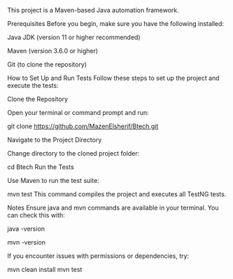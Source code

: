 This project is a Maven-based Java automation framework.

Prerequisites
Before you begin, make sure you have the following installed:

Java JDK (version 11 or higher recommended)

Maven (version 3.6.0 or higher)

Git (to clone the repository)

How to Set Up and Run Tests
Follow these steps to set up the project and execute the tests:

Clone the Repository

Open your terminal or command prompt and run:

git clone https://github.com/MazenElsherif/Btech.git

Navigate to the Project Directory

Change directory to the cloned project folder:

cd Btech
Run the Tests

Use Maven to run the test suite:

mvn test
This command compiles the project and executes all TestNG tests.

Notes
Ensure java and mvn commands are available in your terminal. You can check this with:

java -version

mvn -version

If you encounter issues with permissions or dependencies, try:

mvn clean install
mvn test
